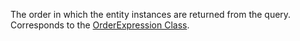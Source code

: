 The order in which the entity instances are returned from the query.
Corresponds to the [OrderExpression Class](https://msdn.microsoft.com/library/microsoft.xrm.sdk.query.orderexpression.aspx).
